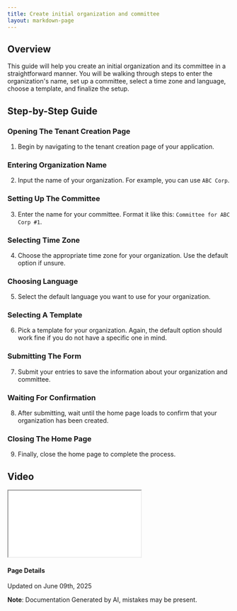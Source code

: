```yaml
---
title: Create initial organization and committee
layout: markdown-page
---
```

## Overview

This guide will help you create an initial organization and its committee in a straightforward manner. You will be walking through steps to enter the organization's name, set up a committee, select a time zone and language, choose a template, and finalize the setup.

## Step-by-Step Guide

### Opening The Tenant Creation Page
1. Begin by navigating to the tenant creation page of your application.

### Entering Organization Name
2. Input the name of your organization. For example, you can use `ABC Corp`.

### Setting Up The Committee
3. Enter the name for your committee. Format it like this: `Committee for ABC Corp #1`.

### Selecting Time Zone
4. Choose the appropriate time zone for your organization. Use the default option if unsure.

### Choosing Language
5. Select the default language you want to use for your organization.

### Selecting A Template
6. Pick a template for your organization. Again, the default option should work fine if you do not have a specific one in mind.

### Submitting The Form
7. Submit your entries to save the information about your organization and committee.

### Waiting For Confirmation
8. After submitting, wait until the home page loads to confirm that your organization has been created.

### Closing The Home Page
9. Finally, close the home page to complete the process.
## Video 
<div class="container my-5">
	<div class="embed-responsive embed-responsive-16by9">
		<iframe class="embed-responsive-item" src="..\media\onboarding\create_initial_organization_and_committee\Create_initial_organization_and_committee.webm" allowfullscreen></iframe>
	</div>
</div>



#### Page Details
Updated on June 09th, 2025

**Note**: Documentation Generated by AI, mistakes may be present.